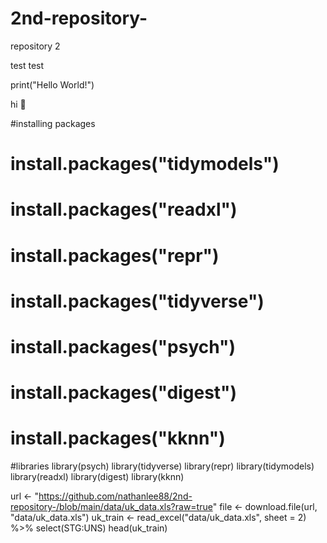 # 2nd-repository-
repository 2

test test 

print("Hello World!")

hi 
🐼

#installing packages
# install.packages("tidymodels")
# install.packages("readxl")
# install.packages("repr")
# install.packages("tidyverse")
# install.packages("psych")
# install.packages("digest")
# install.packages("kknn")

#libraries
library(psych)
library(tidyverse)
library(repr)
library(tidymodels)
library(readxl)
library(digest)
library(kknn)

url <- "https://github.com/nathanlee88/2nd-repository-/blob/main/data/uk_data.xls?raw=true"
file <- download.file(url, "data/uk_data.xls")
uk_train <- read_excel("data/uk_data.xls", sheet = 2) %>%
  select(STG:UNS)
head(uk_train)  
 
